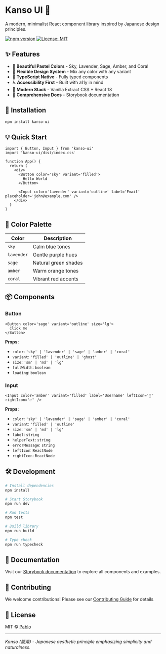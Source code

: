 # Kanso UI 🌸

A modern, minimalist React component library inspired by Japanese design principles.

[![npm version](https://badge.fury.io/js/kanso-ui.svg)](https://badge.fury.io/js/kanso-ui)
[![License: MIT](https://img.shields.io/badge/License-MIT-yellow.svg)](https://opensource.org/licenses/MIT)

## ✨ Features

- 🎨 **Beautiful Pastel Colors** - Sky, Lavender, Sage, Amber, and Coral
- 🔧 **Flexible Design System** - Mix any color with any variant
- 🎯 **TypeScript Native** - Fully typed components
- ♿ **Accessibility First** - Built with a11y in mind
- 🚀 **Modern Stack** - Vanilla Extract CSS + React 18
- 📖 **Comprehensive Docs** - Storybook documentation

## 🚀 Installation

```bash
npm install kanso-ui
```

## 💡 Quick Start

```tsx
import { Button, Input } from 'kanso-ui'
import 'kanso-ui/dist/index.css'

function App() {
  return (
    <div>
      <Button color='sky' variant='filled'>
        Hello World
      </Button>

      <Input color='lavender' variant='outline' label='Email' placeholder='john@example.com' />
    </div>
  )
}
```

## 🎨 Color Palette

| Color      | Description          |
| ---------- | -------------------- |
| `sky`      | Calm blue tones      |
| `lavender` | Gentle purple hues   |
| `sage`     | Natural green shades |
| `amber`    | Warm orange tones    |
| `coral`    | Vibrant red accents  |

## 📦 Components

### Button

```tsx
<Button color='sage' variant='outline' size='lg'>
  Click me
</Button>
```

**Props:**

- `color`: `'sky' | 'lavender' | 'sage' | 'amber' | 'coral'`
- `variant`: `'filled' | 'outline' | 'ghost'`
- `size`: `'sm' | 'md' | 'lg'`
- `fullWidth`: `boolean`
- `loading`: `boolean`

### Input

```tsx
<Input color='amber' variant='filled' label='Username' leftIcon='👤' rightIcon='✅' />
```

**Props:**

- `color`: `'sky' | 'lavender' | 'sage' | 'amber' | 'coral'`
- `variant`: `'filled' | 'outline'`
- `size`: `'sm' | 'md' | 'lg'`
- `label`: `string`
- `helperText`: `string`
- `errorMessage`: `string`
- `leftIcon`: `ReactNode`
- `rightIcon`: `ReactNode`

## 🛠 Development

```bash
# Install dependencies
npm install

# Start Storybook
npm run dev

# Run tests
npm test

# Build library
npm run build

# Type check
npm run typecheck
```

## 📖 Documentation

Visit our [Storybook documentation](https://kanso-ui.vercel.app/?path=/story/00-introduction--get-started) to explore all components and examples.

## 🤝 Contributing

We welcome contributions! Please see our [Contributing Guide](CONTRIBUTING.md) for details.

## 📄 License

MIT © [Pablo](https://github.com/pablofuentessanz)

---

_Kanso (簡素) - Japanese aesthetic principle emphasizing simplicity and naturalness._
